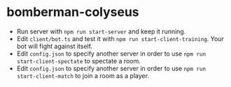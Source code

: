 # bomberman-colyseus

* Run server with `npm run start-server` and keep it running.
* Edit `client/bot.ts` and test it with `npm run start-client-training`. Your bot will fight against itself.
* Edit `config.json` to specify another server in order to use `npm run start-client-spectate` to spectate a room.
* Edit `config.json` to specify another server in order to use `npm run start-client-match` to join a room as a player.
